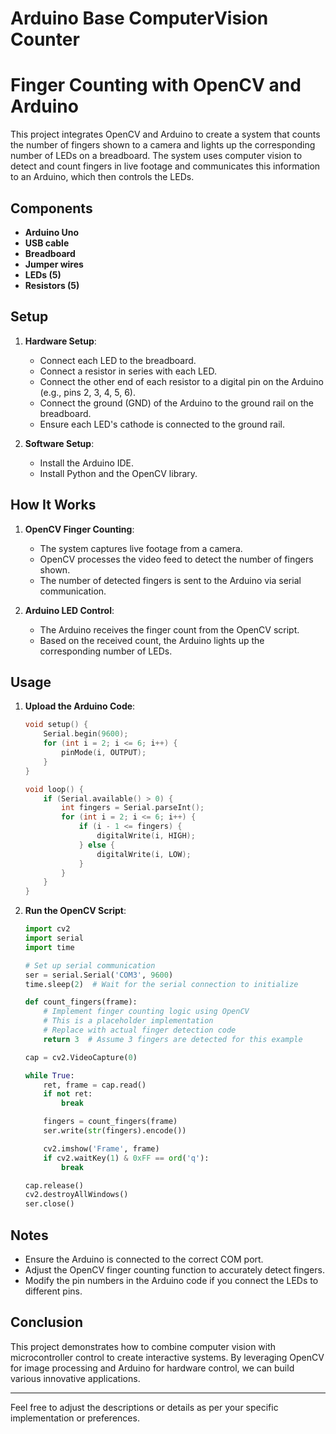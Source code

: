# Arduino Base ComputerVision Counter

# Finger Counting with OpenCV and Arduino

This project integrates OpenCV and Arduino to create a system that counts the number of fingers shown to a camera and lights up the corresponding number of LEDs on a breadboard. The system uses computer vision to detect and count fingers in live footage and communicates this information to an Arduino, which then controls the LEDs.

## Components

- **Arduino Uno**
- **USB cable**
- **Breadboard**
- **Jumper wires**
- **LEDs (5)**
- **Resistors (5)**

## Setup

1. **Hardware Setup**:
    - Connect each LED to the breadboard.
    - Connect a resistor in series with each LED.
    - Connect the other end of each resistor to a digital pin on the Arduino (e.g., pins 2, 3, 4, 5, 6).
    - Connect the ground (GND) of the Arduino to the ground rail on the breadboard.
    - Ensure each LED's cathode is connected to the ground rail.

2. **Software Setup**:
    - Install the Arduino IDE.
    - Install Python and the OpenCV library.

## How It Works

1. **OpenCV Finger Counting**:
    - The system captures live footage from a camera.
    - OpenCV processes the video feed to detect the number of fingers shown.
    - The number of detected fingers is sent to the Arduino via serial communication.

2. **Arduino LED Control**:
    - The Arduino receives the finger count from the OpenCV script.
    - Based on the received count, the Arduino lights up the corresponding number of LEDs.

## Usage

1. **Upload the Arduino Code**:
    ```cpp
    void setup() {
        Serial.begin(9600);
        for (int i = 2; i <= 6; i++) {
            pinMode(i, OUTPUT);
        }
    }

    void loop() {
        if (Serial.available() > 0) {
            int fingers = Serial.parseInt();
            for (int i = 2; i <= 6; i++) {
                if (i - 1 <= fingers) {
                    digitalWrite(i, HIGH);
                } else {
                    digitalWrite(i, LOW);
                }
            }
        }
    }
    ```

2. **Run the OpenCV Script**:
    ```python
    import cv2
    import serial
    import time

    # Set up serial communication
    ser = serial.Serial('COM3', 9600)
    time.sleep(2)  # Wait for the serial connection to initialize

    def count_fingers(frame):
        # Implement finger counting logic using OpenCV
        # This is a placeholder implementation
        # Replace with actual finger detection code
        return 3  # Assume 3 fingers are detected for this example

    cap = cv2.VideoCapture(0)

    while True:
        ret, frame = cap.read()
        if not ret:
            break

        fingers = count_fingers(frame)
        ser.write(str(fingers).encode())

        cv2.imshow('Frame', frame)
        if cv2.waitKey(1) & 0xFF == ord('q'):
            break

    cap.release()
    cv2.destroyAllWindows()
    ser.close()
    ```

## Notes

- Ensure the Arduino is connected to the correct COM port.
- Adjust the OpenCV finger counting function to accurately detect fingers.
- Modify the pin numbers in the Arduino code if you connect the LEDs to different pins.

## Conclusion

This project demonstrates how to combine computer vision with microcontroller control to create interactive systems. By leveraging OpenCV for image processing and Arduino for hardware control, we can build various innovative applications.

---

Feel free to adjust the descriptions or details as per your specific implementation or preferences.

